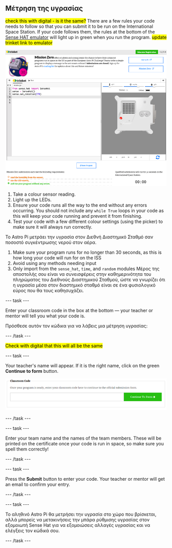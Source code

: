 ## Μέτρηση της υγρασίας

<mark>check this with digital - is it the same?</mark> There are a few rules your code needs to follow so that you can submit it to be run on the International Space Station. If your code follows them, the rules at the bottom of the [Sense HAT emulator](https://trinket.io/mission-zero) will light up in green when you run the program. <mark>update trinket link to emulator</mark>

![A screenshot of the Mission Zero Trinket pages showing the submission button and the criteria checks on the left. The top two ("read humidity" and "use the LEDs") are in orange text, the bottom one ("runs without any errors") is green ](images/validation.png)

1. Take a colour sensor reading.
2. Light up the LEDs.
3. Ensure your code runs all the way to the end without any errors occurring. You should not include any `while True` loops in your code as this will keep your code running and prevent it from finishing.
4. Test your code with a few different colour settings (using the picker) to make sure it will always run correctly.

Το Astro Pi μετράει την υγρασία στον Διεθνή Διαστημικό Σταθμό σαν ποσοστό συγκέντρωσης νερού στον αέρα.

1. Make sure your program runs for no longer than 30 seconds, as this is how long your code will run for on the ISS
2. Avoid using any methods needing input
3. Only import from the `sense_hat`, `time`, and `random` modules
Μέρος της αποστολής σου είναι να συνεισφέρεις στην καθημερινότητα του πληρώματος του Διεθνούς Διαστημικού Σταθμού, ώστε να γνωρίζει ότι η υγρασία μέσα στον διαστημικό σταθμό είναι σε ένα φυσιολογικό εύρος που θα τους καθησυχάζει.

--- task ---

Enter your classroom code in the box at the bottom — your teacher or mentor will tell you what your code is.

Πρόσθεσε αυτόν τον κώδικα για να λάβεις μια μέτρηση υγρασίας:

--- /task ---

<mark>Check with digital that this will all be the same</mark>

--- task ---

Your teacher's name will appear. If it is the right name, click on the green **Continue to form** button.

![Continue to form](images/continue-to-form.png)

--- /task ---

--- task ---

Enter your team name and the names of the team members. These will be printed on the certificate once your code is run in space, so make sure you spell them correctly!

--- /task ---

--- task ---

Press the **Submit** button to enter your code. Your teacher or mentor will get an email to confirm your entry.

--- /task ---

--- task ---

Το αληθινό Astro Pi θα μετρήσει την υγρασία στο χώρο που βρίσκεται, αλλά μπορείς να μετακινήσεις την μπάρα ρύθμισης υγρασίας στον εξομοιωτή Sense Hat για να εξομοιώσεις αλλαγές υγρασίας και να ελέγξεις τον κώδικά σου.

--- /task ---
